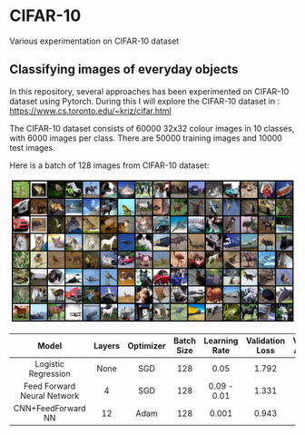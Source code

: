 # CIFAR-10
Various experimentation on CIFAR-10 dataset


## Classifying images of everyday objects
In this repository, several approaches has been experimented on CIFAR-10 dataset using Pytorch. During this I will explore the CIFAR-10 dataset in : https://www.cs.toronto.edu/~kriz/cifar.html

The CIFAR-10 dataset consists of 60000 32x32 colour images in 10 classes, with 6000 images per class. There are 50000 training images and 10000 test images.

Here is a batch of 128 images from CIFAR-10 dataset:

![Screenshot](https://github.com/nanekja/CIFAR-10/blob/master/images/cifar_10.png)



| Model | Layers | Optimizer | Batch Size | Learning Rate | Validation Loss | Validation Accuracy |
| :---: | :---: | :---: | :---: | :---: | :---: | :---: | 
| Logistic Regression | None | SGD | 128 | 0.05 | 1.792 | 0.3718 | 
| Feed Forward Neural Network | 4 | SGD | 128 | 0.09 - 0.01 | 1.331 | 0.5569 | 
| CNN+FeedForward NN | 12 | Adam | 128 | 0.001 | 0.943 | 0.7675 |
